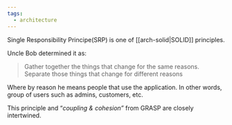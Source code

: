 ```yaml
---
tags:
  - architecture
---
```

Single Responsibility Principe(SRP) is one of [[arch-solid|SOLID]] principles.

Uncle Bob determined it as:
> Gather together the things that change for the same reasons. Separate those things that change for different reasons

Where by reason he means people that use the application. In other words, group of users such as admins, customers, etc.

This principle and “_coupling & cohesion”_ from GRASP are closely intertwined.